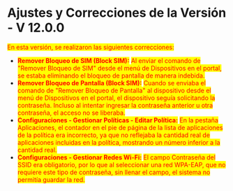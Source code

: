 # Ajustes y Correcciones de la Versión - V 12.0.0

<mark style="color:red;">En esta versión, se realizaron las siguientes correcciones:</mark>

* <mark style="color:red;">**Remover Bloqueo de SIM (Block SIM):**</mark> <mark style="color:red;"></mark><mark style="color:red;">Al enviar el comando de "Remover Bloqueo de SIM" desde el menú de Dispositivos en el portal, se estaba eliminando el bloqueo de pantalla de manera indebida.</mark>
* <mark style="color:red;">**Remover Bloqueo de Pantalla (Block SIM):**</mark> <mark style="color:red;"></mark><mark style="color:red;">Cuando se enviaba el comando de "Remover Bloqueo de Pantalla" al dispositivo desde el menú de Dispositivos en el portal, el dispositivo seguía solicitando la contraseña. Incluso al intentar ingresar la contraseña anterior u otra contraseña, el acceso no se liberaba.</mark>
* <mark style="color:red;">**Configuraciones - Gestionar Políticas - Editar Política:**</mark> <mark style="color:red;"></mark><mark style="color:red;">En la pestaña Aplicaciones, el contador en el pie de página de la lista de aplicaciones de la política era incorrecto, ya que no reflejaba la cantidad real de aplicaciones incluidas en la política, mostrando un número inferior a la cantidad real.</mark>
* <mark style="color:red;">**Configuraciones - Gestionar Redes Wi-Fi:**</mark> <mark style="color:red;"></mark><mark style="color:red;">El campo Contraseña del SSID era obligatorio, por lo que al seleccionar una red WPA-EAP, que no requiere este tipo de contraseña, sin llenar el campo, el sistema no permitía guardar la red.</mark>
